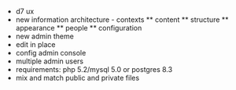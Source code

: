 * d7 ux
* new information architecture - contexts
** content
** structure 
** appearance
** people
** configuration
* new admin theme
* edit in place
* config admin console
* multiple admin users
* requirements: php 5.2/mysql 5.0 or postgres 8.3
* mix and match public and private files
